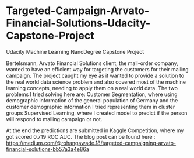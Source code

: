 # Targeted-Campaign-Arvato-Financial-Solutions-Udacity-Capstone-Project
Udacity Machine Learning NanoDegree Capstone Project

Bertelsmann, Arvato Financial Solutions client, the mail-order company, wanted to have an efficient way for targeting the customers for their mailing campaign. The project caught my eye as it wanted to provide a solution to the real world data science problem and also covered most of the machine learning concepts, needing to apply them on a real world data.
The two problems I tried solving here are:
Customer Segmentation, where using demographic information of the general population of Germany and the customer demographic information I tried representing them in cluster groups
Supervised Learning, where I created model to predict if the person will respond to mailing campaign or not.

At the end the predictions are submitted in Kaggle Competition, where my got scored 0.719 ROC AUC.
The blog post can be found here :
https://medium.com/@rohangawade.18/targeted-campaigning-arvato-financial-solutions-bb57a3a4e86a


